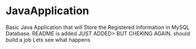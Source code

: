 # JavaApplication
Basic Java Application that will Store the Registered information in MySQL Database.
README is added
JUST ADDED> BUT CHEKING AGAIN.
should build a job
Lets see what happens
